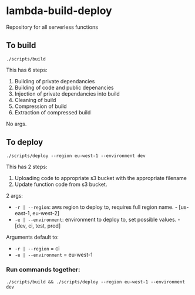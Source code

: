 # lambda-build-deploy

Repository for all serverless functions

## To build
```shell script
./scripts/build
```
This has 6 steps: 
1. Building of private dependancies
2. Building of code and public depenancies
3. Injection of private dependancies into build
4. Cleaning of build
5. Compression of build
6. Extraction of compressed build

No args.

## To deploy
```shell script
./scripts/deploy --region eu-west-1 --environment dev
```
This has 2 steps: 
1. Uploading code to appropriate s3 bucket with the appropriate filename
2. Update function code from s3 bucket.

2 args:
- `-r | --region`: aws region to deploy to, requires full region name. - [us-east-1, eu-west-2]
- `-e | --environment`: environment to deploy to, set possible values. - [dev, ci, test, prod]

Arguments default to:
- `-r | --region` = ci
- `-e | --environment` = eu-west-1


### Run commands together:
```shell script
./scripts/build && ./scripts/deploy --region eu-west-1 --environment dev
```
